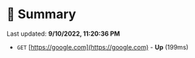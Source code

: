 # 📖 Summary
Last updated: **9/10/2022, 11:20:36 PM**

- `GET` [https://google.com](https://google.com) - **Up** (199ms)
